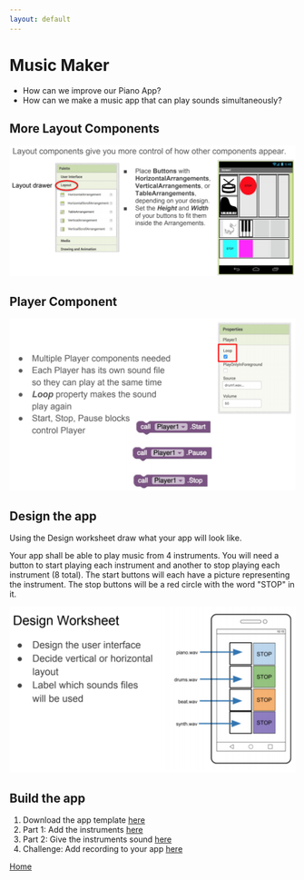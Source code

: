 ```yaml
---
layout: default
---
```


# Music Maker

- How can we improve our Piano App?
- How can we make a music app that can play sounds simultaneously?

## More Layout Components

![layout](assets/img/05/01.png)

## Player Component

![Player](assets/img/05/03.png)

## Design the app

Using the Design worksheet draw what your app will look like. 

Your app shall be able to play music from 4 instruments. You will need a button to start playing each instrument and another to stop playing each instrument (8 total). The start buttons will each have a picture representing the instrument. The stop buttons will be a red circle with the word "STOP" in it. 

![design](assets/img/05/02.png)

## Build the app

1. Download the app template [here](./ctct/Unit03-MusicMaker/MusicMaker_template_MS.aia)
2. Part 1: Add the instruments [here](./ctct/Unit03-MusicMaker/StudentGuidePart1.pdf)
3. Part 2: Give the instruments sound [here](./ctct/Unit03-MusicMaker/StudentGuidePart2.pdf)
5. Challenge: Add recording to your app [here](./ctct/Unit03-MusicMaker/StudentGuideChallenge.pdf)

[Home](./index.md)